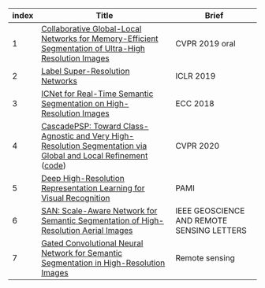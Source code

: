 |index|Title|Brief|
|----|----|----|
|1|[Collaborative Global-Local Networks for Memory-Efficient Segmentation of Ultra-High Resolution Images](https://arxiv.org/abs/1905.06368)|CVPR 2019 oral|
|2|[Label Super-Resolution Networks](https://openreview.net/pdf?id=rkxwShA9Ym)|ICLR 2019|
|3|[ICNet for Real-Time Semantic Segmentation on High-Resolution Images](https://hszhao.github.io/papers/eccv18_icnet.pdf)|ECC 2018|
|4|[CascadePSP: Toward Class-Agnostic and Very High-Resolution Segmentation via Global and Local Refinement](http://hkchengad.student.ust.hk/CascadePSP/CascadePSP.pdf) ([code](https://github.com/hkchengrex/CascadePSP))|CVPR 2020|
|5|[Deep High-Resolution Representation Learning for Visual Recognition](https://arxiv.org/pdf/1908.07919.pdf)|PAMI|
|6|[SAN: Scale-Aware Network for Semantic Segmentation of High-Resolution Aerial Images](https://arxiv.org/pdf/1907.03089.pdf)|IEEE GEOSCIENCE AND REMOTE SENSING LETTERS|
|7|[Gated Convolutional Neural Network for Semantic Segmentation in High-Resolution Images](file:///home/ql/Downloads/remotesensing-09-00446-v2.pdf)|Remote sensing|
